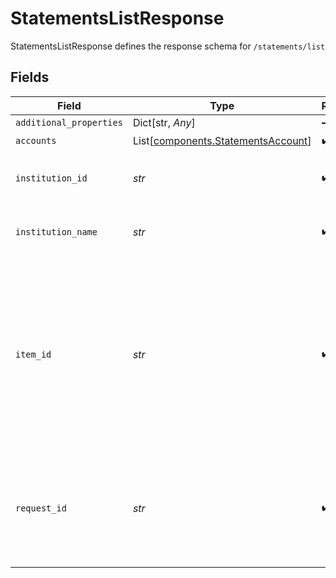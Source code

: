 # StatementsListResponse

StatementsListResponse defines the response schema for `/statements/list`


## Fields

| Field                                                                                                                                                                                                                            | Type                                                                                                                                                                                                                             | Required                                                                                                                                                                                                                         | Description                                                                                                                                                                                                                      |
| -------------------------------------------------------------------------------------------------------------------------------------------------------------------------------------------------------------------------------- | -------------------------------------------------------------------------------------------------------------------------------------------------------------------------------------------------------------------------------- | -------------------------------------------------------------------------------------------------------------------------------------------------------------------------------------------------------------------------------- | -------------------------------------------------------------------------------------------------------------------------------------------------------------------------------------------------------------------------------- |
| `additional_properties`                                                                                                                                                                                                          | Dict[str, *Any*]                                                                                                                                                                                                                 | :heavy_minus_sign:                                                                                                                                                                                                               | N/A                                                                                                                                                                                                                              |
| `accounts`                                                                                                                                                                                                                       | List[[components.StatementsAccount](../../models/shared/statementsaccount.md)]                                                                                                                                                   | :heavy_check_mark:                                                                                                                                                                                                               | N/A                                                                                                                                                                                                                              |
| `institution_id`                                                                                                                                                                                                                 | *str*                                                                                                                                                                                                                            | :heavy_check_mark:                                                                                                                                                                                                               | The Plaid Institution ID associated with the Item.                                                                                                                                                                               |
| `institution_name`                                                                                                                                                                                                               | *str*                                                                                                                                                                                                                            | :heavy_check_mark:                                                                                                                                                                                                               | The name of the institution associated with the Item.                                                                                                                                                                            |
| `item_id`                                                                                                                                                                                                                        | *str*                                                                                                                                                                                                                            | :heavy_check_mark:                                                                                                                                                                                                               | The Plaid Item ID. The `item_id` is always unique; linking the same account at the same institution twice will result in two Items with different `item_id` values. Like all Plaid identifiers, the `item_id` is case-sensitive. |
| `request_id`                                                                                                                                                                                                                     | *str*                                                                                                                                                                                                                            | :heavy_check_mark:                                                                                                                                                                                                               | A unique identifier for the request, which can be used for troubleshooting. This identifier, like all Plaid identifiers, is case sensitive.                                                                                      |